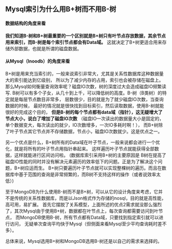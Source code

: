 ## Mysql索引为什么用B+树而不用B-树

#### 数据结构的角度来看

**我们知道B-树和B+树最重要的一个区别就是B+树只有叶节点存放数据，其余节点用来索引，而B-树是每个索引节点都会有Data域。**
这就决定了B+树更适合用来存储外部数据，也就是所谓的磁盘数据。

#### 从Mysql（Inoodb）的角度来看

B+树是用来充当索引的，一般来说索引非常大，尤其是关系性数据库这种数据量大的索引能达到亿级别，
所以为了减少内存的占用，索引也会被存储在磁盘上。
那么Mysql如何衡量查询效率呢？磁盘IO次数，树的深度过大会造成磁盘IO频繁读写.
B树可以有多个子女，从几十到上千，可以降低树的高度。B-树（B类树）的特定就是每层节点数目非常多，
层数很少，目的就是为了就少磁盘IO次数，当查询数据的时候，
最好的情况就是很快找到目标索引，然后读取数据，使用B-树就能很好的完成这个目的，
**但是B-树的每个节点都有data域（指针），这无疑增大了节点大小，说白了增加了磁盘IO次数**
（磁盘IO一次读出的数据量大小是固定的，单个数据变大，每次读出的就少，IO次数增多，一次IO多耗时啊！），
而B+树除了叶子节点其它节点并不存储数据，节点小，磁盘IO次数就少。这是优点之一。

另一个优点是什么，B+树所有的Data域在叶子节点，一般来说都会进行一个优化，就是将所有的叶子节点用指针串起来。
这样遍历叶子节点就能获得全部数据，这样就能进行区间访问啦。
(数据库索引采用B+树的主要原因是 B树在提高了磁盘IO性能的同时并没有解决元素遍历的效率低下的问题。正是为了解决这个问题，B+树应运而生。
B+树只要遍历叶子节点就可以实现整棵树的遍历。而且在数据库中基于范围的查询是非常频繁的，而B树不支持这样的操作（或者说效率太低）)

至于MongoDB为什么使用B-树而不是B+树，可以从它的设计角度来考虑，它并不是传统的关系性数据库，而是以Json格式作为存储的nosql，目的就是高性能，高可用，易扩展。
首先它摆脱了关系模型，上面所述的优点2需求就没那么强烈了，其次Mysql由于使用B+树，数据都在叶节点上，每次查询都需要访问到叶节点，
而MongoDB使用B-树，所有节点都有Data域，只要找到指定索引就可以进行访问，
无疑单次查询平均快于Mysql（但侧面来看Mysql至少平均查询耗时差不多）。

总体来说，Mysql选用B+树和MongoDB选用B-树还是以自己的需求来选择的。